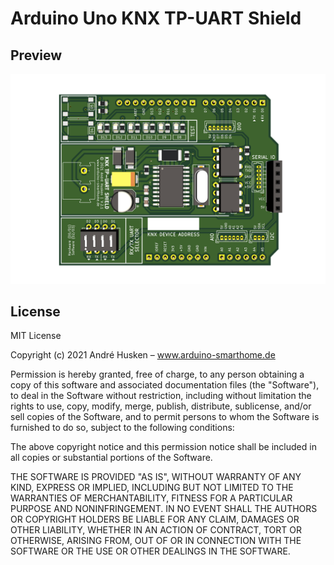 # Arduino Uno KNX TP-UART Shield

## Preview

![alt text](https://github.com/ArduinoSmarthomeDe/arduino-knx-shield/blob/main/Arduino_KNX_Shield.png "Arduino Uno KNX Shield")


## License

MIT License

Copyright (c) 2021 André Husken – www.arduino-smarthome.de

Permission is hereby granted, free of charge, to any person obtaining a copy
of this software and associated documentation files (the "Software"), to deal
in the Software without restriction, including without limitation the rights
to use, copy, modify, merge, publish, distribute, sublicense, and/or sell
copies of the Software, and to permit persons to whom the Software is
furnished to do so, subject to the following conditions:

The above copyright notice and this permission notice shall be included in all
copies or substantial portions of the Software.

THE SOFTWARE IS PROVIDED "AS IS", WITHOUT WARRANTY OF ANY KIND, EXPRESS OR
IMPLIED, INCLUDING BUT NOT LIMITED TO THE WARRANTIES OF MERCHANTABILITY,
FITNESS FOR A PARTICULAR PURPOSE AND NONINFRINGEMENT. IN NO EVENT SHALL THE
AUTHORS OR COPYRIGHT HOLDERS BE LIABLE FOR ANY CLAIM, DAMAGES OR OTHER
LIABILITY, WHETHER IN AN ACTION OF CONTRACT, TORT OR OTHERWISE, ARISING FROM,
OUT OF OR IN CONNECTION WITH THE SOFTWARE OR THE USE OR OTHER DEALINGS IN THE
SOFTWARE.